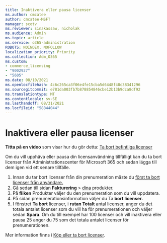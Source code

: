```yaml
---
title: Inaktivera eller pausa licenser
ms.author: cmcatee
author: cmcatee-MSFT
manager: scotv
ms.reviewer: sinakassaw, nicholak
ms.audience: Admin
ms.topic: article
ms.service: o365-administration
ROBOTS: NOINDEX, NOFOLLOW
localization_priority: Priority
ms.collection: Adm_O365
ms.custom:
- commerce_licensing
- "9002927"
- "5605"
ms.date: 08/10/2021
ms.openlocfilehash: 4c6c265ca3f06e4fe15cba5d6448f48c38341296
ms.sourcegitcommit: e781da003fb7b878854846cbe12b13b9dca8df92
ms.translationtype: MT
ms.contentlocale: sv-SE
ms.lasthandoff: 08/31/2021
ms.locfileid: "58844044"
---
```

# <a name="suspend-or-pause-licenses"></a>Inaktivera eller pausa licenser

**Titta på en video** som visar hur du gör detta: [Ta bort befintliga licenser](https://go.microsoft.com/fwlink/p/?linkid=2154938)

Om du vill upphäva eller pausa din licensanvändning tillfälligt kan du ta bort licenser från Administrationscenter för Microsoft 365 och sedan lägga till dem igen vid ett senare tillfälle.

1. Innan du tar bort licenser från din prenumeration måste du [först ta bort licenser från användare.](https://docs.microsoft.com/microsoft-365/admin/manage/remove-licenses-from-users)
2. Gå sedan till sidan **Fakturering**  >  [dina](https://go.microsoft.com/fwlink/p/?linkid=842054) produkter.
3. På **fliken** Produkter väljer du den prenumeration som du vill uppdatera.
4. På sidan prenumerationsinformation väljer du Ta **bort licenser.**
5. I fönstret **Ta bort** licenser, i **rutan Totalt** antal licenser, anger du det totala antalet licenser som du vill ha för prenumerationen och väljer sedan **Spara**. Om du till exempel har 100 licenser och vill inaktivera eller pausa 25 anger du 75 som det totala antalet licenser för prenumerationen.

Mer information finns i [Köp eller ta bort licenser](https://docs.microsoft.com/microsoft-365/commerce/licenses/buy-licenses).
